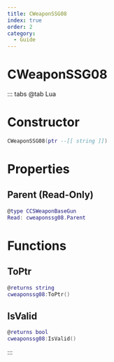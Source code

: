 ```yaml
---
title: CWeaponSSG08
index: true
order: 2
category:
  - Guide
---
```


# CWeaponSSG08

::: tabs
@tab Lua
# Constructor
```lua
CWeaponSSG08(ptr --[[ string ]])
```
# Properties
## Parent (Read-Only)
```lua
@type CCSWeaponBaseGun
Read: cweaponssg08.Parent
```
# Functions
## ToPtr
```lua
@returns string
cweaponssg08:ToPtr()
```
## IsValid
```lua
@returns bool
cweaponssg08:IsValid()
```

:::